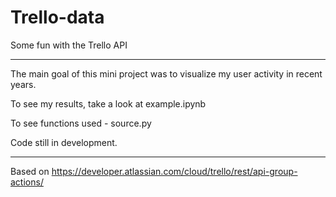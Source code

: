 # Trello-data
Some fun with the Trello API

---

The main goal of this mini project was to visualize my user activity in recent years. 

To see my results, take a look at example.ipynb

To see functions used - source.py

Code still in development. 

---

Based on https://developer.atlassian.com/cloud/trello/rest/api-group-actions/


